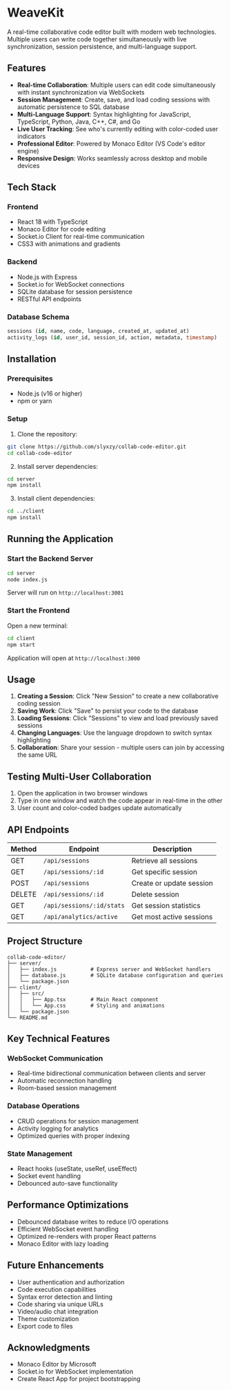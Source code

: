 # WeaveKit

A real-time collaborative code editor built with modern web technologies. Multiple users can write code together simultaneously with live synchronization, session persistence, and multi-language support.

## Features

- **Real-time Collaboration**: Multiple users can edit code simultaneously with instant synchronization via WebSockets
- **Session Management**: Create, save, and load coding sessions with automatic persistence to SQL database
- **Multi-Language Support**: Syntax highlighting for JavaScript, TypeScript, Python, Java, C++, C#, and Go
- **Live User Tracking**: See who's currently editing with color-coded user indicators
- **Professional Editor**: Powered by Monaco Editor (VS Code's editor engine)
- **Responsive Design**: Works seamlessly across desktop and mobile devices

## Tech Stack

### Frontend
- React 18 with TypeScript
- Monaco Editor for code editing
- Socket.io Client for real-time communication
- CSS3 with animations and gradients

### Backend
- Node.js with Express
- Socket.io for WebSocket connections
- SQLite database for session persistence
- RESTful API endpoints

### Database Schema
```sql
sessions (id, name, code, language, created_at, updated_at)
activity_logs (id, user_id, session_id, action, metadata, timestamp)
```

## Installation

### Prerequisites
- Node.js (v16 or higher)
- npm or yarn

### Setup

1. Clone the repository:
```bash
git clone https://github.com/slyxzy/collab-code-editor.git
cd collab-code-editor
```

2. Install server dependencies:
```bash
cd server
npm install
```

3. Install client dependencies:
```bash
cd ../client
npm install
```

## Running the Application

### Start the Backend Server
```bash
cd server
node index.js
```
Server will run on `http://localhost:3001`

### Start the Frontend
Open a new terminal:
```bash
cd client
npm start
```
Application will open at `http://localhost:3000`

## Usage

1. **Creating a Session**: Click "New Session" to create a new collaborative coding session
2. **Saving Work**: Click "Save" to persist your code to the database
3. **Loading Sessions**: Click "Sessions" to view and load previously saved sessions
4. **Changing Languages**: Use the language dropdown to switch syntax highlighting
5. **Collaboration**: Share your session - multiple users can join by accessing the same URL

## Testing Multi-User Collaboration

1. Open the application in two browser windows
2. Type in one window and watch the code appear in real-time in the other
3. User count and color-coded badges update automatically

## API Endpoints

| Method | Endpoint | Description |
|--------|----------|-------------|
| GET | `/api/sessions` | Retrieve all sessions |
| GET | `/api/sessions/:id` | Get specific session |
| POST | `/api/sessions` | Create or update session |
| DELETE | `/api/sessions/:id` | Delete session |
| GET | `/api/sessions/:id/stats` | Get session statistics |
| GET | `/api/analytics/active` | Get most active sessions |

## Project Structure

```
collab-code-editor/
├── server/
│   ├── index.js           # Express server and WebSocket handlers
│   ├── database.js        # SQLite database configuration and queries
│   └── package.json
├── client/
│   ├── src/
│   │   ├── App.tsx        # Main React component
│   │   └── App.css        # Styling and animations
│   └── package.json
└── README.md
```

## Key Technical Features

### WebSocket Communication
- Real-time bidirectional communication between clients and server
- Automatic reconnection handling
- Room-based session management

### Database Operations
- CRUD operations for session management
- Activity logging for analytics
- Optimized queries with proper indexing

### State Management
- React hooks (useState, useRef, useEffect)
- Socket event handling
- Debounced auto-save functionality

## Performance Optimizations

- Debounced database writes to reduce I/O operations
- Efficient WebSocket event handling
- Optimized re-renders with proper React patterns
- Monaco Editor with lazy loading

## Future Enhancements

- User authentication and authorization
- Code execution capabilities
- Syntax error detection and linting
- Code sharing via unique URLs
- Video/audio chat integration
- Theme customization
- Export code to files

## Acknowledgments

- Monaco Editor by Microsoft
- Socket.io for WebSocket implementation
- Create React App for project bootstrapping